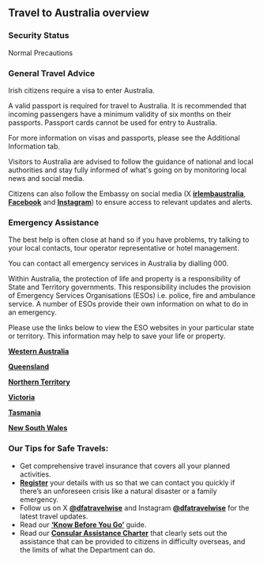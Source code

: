 ## Travel to Australia overview

### **Security Status**

Normal Precautions

### **General Travel Advice**

Irish citizens require a visa to enter Australia.

A valid passport is required for travel to Australia. It is recommended that incoming passengers have a minimum validity of six months on their passports. Passport cards cannot be used for entry to Australia.

For more information on visas and passports, please see the Additional Information tab.

Visitors to Australia are advised to follow the guidance of national and local authorities and stay fully informed of what's going on by monitoring local news and social media.

Citizens can also follow the Embassy on social media (X [**irlembaustralia**](https://twitter.com/irlembaustralia), [**Facebook**](https://m.facebook.com/IrishEmbassyAustralia?_rdr) and [**Instagram**](https://www.instagram.com/accounts/login/?next=https%3A%2F%2Fwww.instagram.com%2FIrishEmbassyAustralia%2F)) to ensure access to relevant updates and alerts.

### **Emergency Assistance**

The best help is often close at hand so if you have problems, try talking to your local contacts, tour operator representative or hotel management.

You can contact all emergency services in Australia by dialling 000.

Within Australia, the protection of life and property is a responsibility of State and Territory governments. This responsibility includes the provision of Emergency Services Organisations (ESOs) i.e. police, fire and ambulance service. A number of ESOs provide their own information on what to do in an emergency.

Please use the links below to view the ESO websites in your particular state or territory. This information may help to save your life or property.

[**Western Australia**](https://www.dfes.wa.gov.au/emergencywa/prepare)

[**Queensland**](https://www.getready.qld.gov.au/emergency-services-resources)

[**Northern Territory**](https://www.ses.vic.gov.au/about-us/contact-us)

[**Victoria**](https://www.ses.vic.gov.au/about-us/contact-us)

[**Tasmania**](https://www.ses.tas.gov.au/about/contact-us/)

[**New South Wales**](https://www.nsw.gov.au/emergency/emergency-services)

### **Our Tips for Safe Travels:**

* Get comprehensive travel insurance that covers all your planned activities.
* [**Register**](https://www.ireland.ie/en/dfa/overseas-travel/citizens-registration/) your details with us so that we can contact you quickly if there’s an unforeseen crisis like a natural disaster or a family emergency.
* Follow us on X [**@dfatravelwise**](https://www.twitter.com/DFATravelWise) and Instagram [**@dfatravelwise**](https://www.instagram.com/dfatravelwise/) for the latest travel updates.
* Read our [**‘Know Before You Go’**](https://www.ireland.ie/en/dfa/overseas-travel/know-before-you-go/) guide.
* Read our [**Consular Assistance Charter**](https://www.ireland.ie/en/dfa/overseas-travel/assistance-abroad/consular-assistance-charter/) that clearly sets out the assistance that can be provided to citizens in difficulty overseas, and the limits of what the Department can do.
